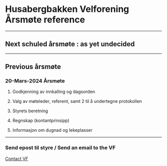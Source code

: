 # Husabergbakken Velforening Årsmøte reference 

******

## Next schuled årsmøte : as yet undecided

******

## Previous årsmøte

### 20-Mars-2024 Årsmøte 

1. Godkjenning av innkalling og dagsorden

2. Valg av møteleder, referent, samt 2 til å undertegne protokollen

3. Styrets beretning

4. Regnskap (kontantprinsipp)

5. Informasjon om dugnad og lekeplasser


****** 




### Send epost til styre / Send an email to the VF

[Contact VF](mailto:husabergbakkenvelforening@gmail.com?subject=Husabergbakken%20VF%20fra%20websiden)
